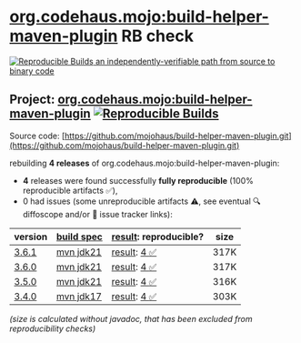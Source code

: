 [org.codehaus.mojo:build-helper-maven-plugin](https://central.sonatype.com/artifact/org.codehaus.mojo/build-helper-maven-plugin/versions) RB check
=======

[![Reproducible Builds](https://reproducible-builds.org/images/logos/rb.svg) an independently-verifiable path from source to binary code](https://reproducible-builds.org/)

## Project: [org.codehaus.mojo:build-helper-maven-plugin](https://central.sonatype.com/artifact/org.codehaus.mojo/build-helper-maven-plugin/versions) [![Reproducible Builds](https://img.shields.io/endpoint?url=https://raw.githubusercontent.com/jvm-repo-rebuild/reproducible-central/master/content/org/codehaus/mojo/build-helper-maven-plugin/badge.json)](https://github.com/jvm-repo-rebuild/reproducible-central/blob/master/content/org/codehaus/mojo/build-helper-maven-plugin/README.md)

Source code: [https://github.com/mojohaus/build-helper-maven-plugin.git](https://github.com/mojohaus/build-helper-maven-plugin.git)

rebuilding **4 releases** of org.codehaus.mojo:build-helper-maven-plugin:
- **4** releases were found successfully **fully reproducible** (100% reproducible artifacts :white_check_mark:),
- 0 had issues (some unreproducible artifacts :warning:, see eventual :mag: diffoscope and/or :memo: issue tracker links):

| version | [build spec](/BUILDSPEC.md) | [result](https://reproducible-builds.org/docs/jvm/): reproducible? | size |
| -- | --------- | ------ | -- |
| [3.6.1](https://central.sonatype.com/artifact/org.codehaus.mojo/build-helper-maven-plugin/3.6.1/pom) | [mvn jdk21](build-helper-maven-plugin-3.6.1.buildspec) | [result](build-helper-maven-plugin-3.6.1.buildinfo): [4 :white_check_mark: ](build-helper-maven-plugin-3.6.1.buildcompare) | 317K |
| [3.6.0](https://central.sonatype.com/artifact/org.codehaus.mojo/build-helper-maven-plugin/3.6.0/pom) | [mvn jdk21](build-helper-maven-plugin-3.6.0.buildspec) | [result](build-helper-maven-plugin-3.6.0.buildinfo): [4 :white_check_mark: ](build-helper-maven-plugin-3.6.0.buildcompare) | 317K |
| [3.5.0](https://central.sonatype.com/artifact/org.codehaus.mojo/build-helper-maven-plugin/3.5.0/pom) | [mvn jdk21](build-helper-maven-plugin-3.5.0.buildspec) | [result](build-helper-maven-plugin-3.5.0.buildinfo): [4 :white_check_mark: ](build-helper-maven-plugin-3.5.0.buildcompare) | 316K |
| [3.4.0](https://central.sonatype.com/artifact/org.codehaus.mojo/build-helper-maven-plugin/3.4.0/pom) | [mvn jdk17](build-helper-maven-plugin-3.4.0.buildspec) | [result](build-helper-maven-plugin-3.4.0.buildinfo): [4 :white_check_mark: ](build-helper-maven-plugin-3.4.0.buildcompare) | 303K |

<i>(size is calculated without javadoc, that has been excluded from reproducibility checks)</i>
